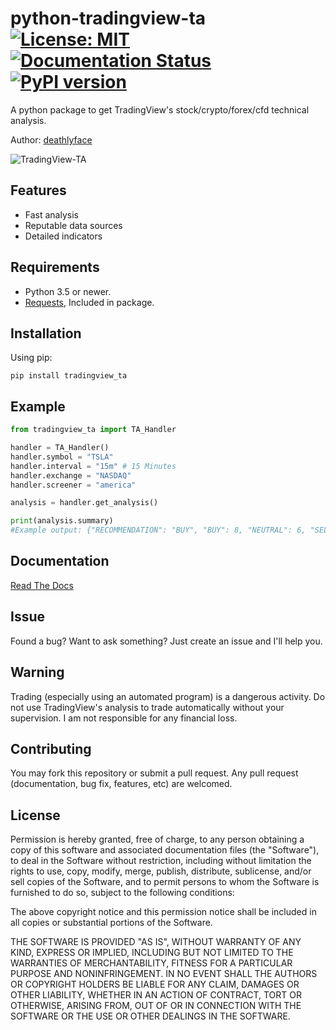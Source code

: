 # python-tradingview-ta [![License: MIT](https://img.shields.io/badge/License-MIT-yellow.svg)](https://opensource.org/licenses/MIT) [![Documentation Status](https://readthedocs.org/projects/python-tradingview-ta/badge/?version=latest)](https://python-tradingview-ta.readthedocs.io/en/latest/?badge=latest) [![PyPI version](https://badge.fury.io/py/tradingview-ta.svg)](https://badge.fury.io/py/tradingview-ta)
 A python package to get TradingView's stock/crypto/forex/cfd technical analysis.
 
 Author: [deathlyface](https://deathlyf.com)
 
 ![TradingView-TA](https://deathlyf.com/tradingview-ta.png)
 
## Features
* Fast analysis
* Reputable data sources
* Detailed indicators

## Requirements
 - Python 3.5 or newer.
 - [Requests](https://pypi.org/project/requests/), Included in package.
 
## Installation
 Using pip:
 
```pip install tradingview_ta```

## Example
```python
from tradingview_ta import TA_Handler

handler = TA_Handler()
handler.symbol = "TSLA"
handler.interval = "15m" # 15 Minutes
handler.exchange = "NASDAQ"
handler.screener = "america"

analysis = handler.get_analysis()

print(analysis.summary)
#Example output: {"RECOMMENDATION": "BUY", "BUY": 8, "NEUTRAL": 6, "SELL": 3}
```
## Documentation
 [Read The Docs](https://python-tradingview-ta.readthedocs.io)

## Issue
 Found a bug? Want to ask something? Just create an issue and I'll help you.
  
## Warning
 Trading (especially using an automated program) is a dangerous activity. Do not use TradingView's analysis to trade automatically without your supervision. I am not responsible for any financial loss.

## Contributing
 You may fork this repository or submit a pull request. Any pull request (documentation, bug fix, features, etc) are welcomed.
 
## License
 Permission is hereby granted, free of charge, to any person obtaining a copy of this software and associated documentation files (the "Software"), to deal in the Software without restriction, including without limitation the rights to use, copy, modify, merge, publish, distribute, sublicense, and/or sell copies of the Software, and to permit persons to whom the Software is furnished to do so, subject to the following conditions:

 The above copyright notice and this permission notice shall be included in all copies or substantial portions of the Software.

 THE SOFTWARE IS PROVIDED "AS IS", WITHOUT WARRANTY OF ANY KIND, EXPRESS OR IMPLIED, INCLUDING BUT NOT LIMITED TO THE WARRANTIES OF MERCHANTABILITY, FITNESS FOR A PARTICULAR PURPOSE AND NONINFRINGEMENT. IN NO EVENT SHALL THE AUTHORS OR COPYRIGHT HOLDERS BE LIABLE FOR ANY CLAIM, DAMAGES OR OTHER LIABILITY, WHETHER IN AN ACTION OF CONTRACT, TORT OR OTHERWISE, ARISING FROM, OUT OF OR IN CONNECTION WITH THE SOFTWARE OR THE USE OR OTHER DEALINGS IN THE SOFTWARE.
